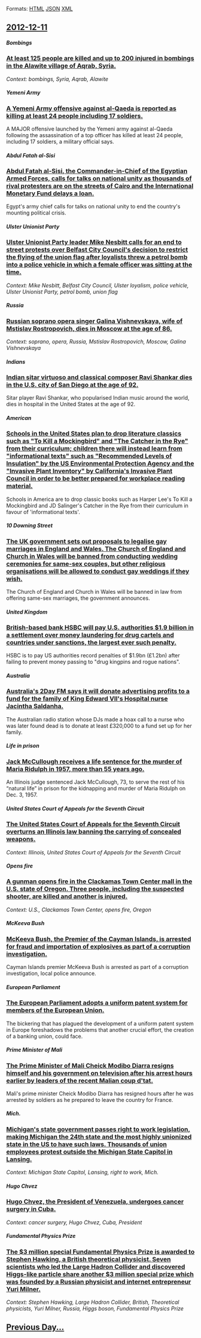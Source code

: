 
Formats: [HTML](2012/12/11/index.html)  [JSON](2012/12/11/index.json)  [XML](2012/12/11/index.xml)  

## [2012-12-11](/news/2012/12/11/index.md)

##### Bombings
### [At least 125 people are killed and up to 200 injured in bombings in the Alawite village of Aqrab, Syria. ](/news/2012/12/11/at-least-125-people-are-killed-and-up-to-200-injured-in-bombings-in-the-alawite-village-of-aqrab-syria.md)
_Context: bombings, Syria, Aqrab, Alawite_

##### Yemeni Army
### [A Yemeni Army offensive against al-Qaeda is reported as killing at least 24 people including 17 soldiers. ](/news/2012/12/11/a-yemeni-army-offensive-against-al-qaeda-is-reported-as-killing-at-least-24-people-including-17-soldiers.md)
A MAJOR offensive launched by the Yemeni army against al-Qaeda following the assassination of a top officer has killed at least 24 people, including 17 soldiers, a military official says.

##### Abdul Fatah al-Sisi
### [Abdul Fatah al-Sisi, the Commander-in-Chief of the Egyptian Armed Forces, calls for talks on national unity as thousands of rival protesters are on the streets of Cairo and the International Monetary Fund delays a loan. ](/news/2012/12/11/abdul-fatah-al-sisi-the-commander-in-chief-of-the-egyptian-armed-forces-calls-for-talks-on-national-unity-as-thousands-of-rival-protesters.md)
Egypt&#039;s army chief calls for talks on national unity to end the country&#039;s mounting political crisis.

##### Ulster Unionist Party
### [Ulster Unionist Party leader Mike Nesbitt calls for an end to street protests over Belfast City Council's decision to restrict the flying of the union flag after loyalists threw a petrol bomb into a police vehicle in which a female officer was sitting at the time. ](/news/2012/12/11/ulster-unionist-party-leader-mike-nesbitt-calls-for-an-end-to-street-protests-over-belfast-city-council-s-decision-to-restrict-the-flying-of.md)
_Context: Mike Nesbitt, Belfast City Council, Ulster loyalism, police vehicle, Ulster Unionist Party, petrol bomb, union flag_

##### Russia
### [Russian soprano opera singer Galina Vishnevskaya, wife of Mstislav Rostropovich, dies in Moscow at the age of 86. ](/news/2012/12/11/russian-soprano-opera-singer-galina-vishnevskaya-wife-of-mstislav-rostropovich-dies-in-moscow-at-the-age-of-86.md)
_Context: soprano, opera, Russia, Mstislav Rostropovich, Moscow, Galina Vishnevskaya_

##### Indians
### [Indian sitar virtuoso and classical composer Ravi Shankar dies in the U.S. city of San Diego at the age of 92. ](/news/2012/12/11/indian-sitar-virtuoso-and-classical-composer-ravi-shankar-dies-in-the-u-s-city-of-san-diego-at-the-age-of-92.md)
Sitar player Ravi Shankar, who popularised Indian music around the world, dies in hospital in the United States at the age of 92.

##### American
### [Schools in the United States plan to drop literature classics such as "To Kill a Mockingbird" and "The Catcher in the Rye" from their curriculum; children there will instead learn from "informational texts" such as "Recommended Levels of Insulation" by the US Environmental Protection Agency and the "Invasive Plant Inventory" by California's Invasive Plant Council in order to be better prepared for workplace reading material. ](/news/2012/12/11/schools-in-the-united-states-plan-to-drop-literature-classics-such-as-to-kill-a-mockingbird-and-the-catcher-in-the-rye-from-their-curric.md)
Schools in America are to drop classic books such as Harper Lee&#039;s To Kill a Mockingbird and JD Salinger&#039;s Catcher in the Rye from their curriculum in favour of &#039;informational texts&#039;.

##### 10 Downing Street
### [The UK government sets out proposals to legalise gay marriages in England and Wales. The Church of England and Church in Wales will be banned from conducting wedding ceremonies for same-sex couples, but other religious organisations will be allowed to conduct gay weddings if they wish. ](/news/2012/12/11/the-uk-government-sets-out-proposals-to-legalise-gay-marriages-in-england-and-wales-the-church-of-england-and-church-in-wales-will-be-banne.md)
The Church of England and Church in Wales will be banned in law from offering same-sex marriages, the government announces.

##### United Kingdom
### [British-based bank HSBC will pay U.S. authorities $1.9 billion in a settlement over money laundering for drug cartels and countries under sanctions, the largest ever such penalty. ](/news/2012/12/11/british-based-bank-hsbc-will-pay-u-s-authorities-1-9-billion-in-a-settlement-over-money-laundering-for-drug-cartels-and-countries-under-sa.md)
HSBC is to pay US authorities record penalties of $1.9bn (£1.2bn) after failing to prevent money passing to &quot;drug kingpins and rogue nations&quot;.

##### Australia
### [Australia's 2Day FM says it will donate advertising profits to a fund for the family of King Edward VII's Hospital nurse Jacintha Saldanha. ](/news/2012/12/11/australia-s-2day-fm-says-it-will-donate-advertising-profits-to-a-fund-for-the-family-of-king-edward-vii-s-hospital-nurse-jacintha-saldanha.md)
The Australian radio station whose DJs made a hoax call to a nurse who was later found dead is to donate at least £320,000 to a fund set up for her family.

##### Life in prison
### [Jack McCullough receives a life sentence for the murder of Maria Ridulph in 1957, more than 55 years ago. ](/news/2012/12/11/jack-mccullough-receives-a-life-sentence-for-the-murder-of-maria-ridulph-in-1957-more-than-55-years-ago.md)
An Illinois judge sentenced Jack McCullough, 73, to serve the rest of his “natural life” in prison for the kidnapping and murder of Maria Ridulph on Dec. 3, 1957.

##### United States Court of Appeals for the Seventh Circuit
### [The United States Court of Appeals for the Seventh Circuit overturns an Illinois law banning the carrying of concealed weapons. ](/news/2012/12/11/the-united-states-court-of-appeals-for-the-seventh-circuit-overturns-an-illinois-law-banning-the-carrying-of-concealed-weapons.md)
_Context: Illinois, United States Court of Appeals for the Seventh Circuit_

##### Opens fire
### [A gunman opens fire in the Clackamas Town Center mall in the U.S. state of Oregon. Three people, including the suspected shooter, are killed and another is injured. ](/news/2012/12/11/a-gunman-opens-fire-in-the-clackamas-town-center-mall-in-the-u-s-state-of-oregon-three-people-including-the-suspected-shooter-are-killed.md)
_Context: U.S., Clackamas Town Center, opens fire, Oregon_

##### McKeeva Bush
### [McKeeva Bush, the Premier of the Cayman Islands, is arrested for fraud and importation of explosives as part of a corruption investigation. ](/news/2012/12/11/mckeeva-bush-the-premier-of-the-cayman-islands-is-arrested-for-fraud-and-importation-of-explosives-as-part-of-a-corruption-investigation.md)
Cayman Islands premier McKeeva Bush is arrested as part of a corruption investigation, local police announce.

##### European Parliament
### [The European Parliament adopts a uniform patent system for members of the European Union. ](/news/2012/12/11/the-european-parliament-adopts-a-uniform-patent-system-for-members-of-the-european-union.md)
The bickering that has plagued the development of a uniform patent system in Europe foreshadows the problems that another crucial effort, the creation of a banking union, could face.

##### Prime Minister of Mali
### [The Prime Minister of Mali Cheick Modibo Diarra resigns himself and his government on television after his arrest hours earlier by leaders of the recent Malian coup d'tat. ](/news/2012/12/11/the-prime-minister-of-mali-cheick-modibo-diarra-resigns-himself-and-his-government-on-television-after-his-arrest-hours-earlier-by-leaders-o.md)
Mali&#039;s prime minister Cheick Modibo Diarra has resigned hours after he was arrested by soldiers as he prepared to leave the country for France.

##### Mich.
### [Michigan's state government passes right to work legislation, making Michigan the 24th state and the most highly unionized state in the US to have such laws. Thousands of union employees protest outside the Michigan State Capitol in Lansing. ](/news/2012/12/11/michigan-s-state-government-passes-right-to-work-legislation-making-michigan-the-24th-state-and-the-most-highly-unionized-state-in-the-us-t.md)
_Context: Michigan State Capitol, Lansing, right to work, Mich._

##### Hugo Chvez
### [Hugo Chvez, the President of Venezuela, undergoes cancer surgery in Cuba. ](/news/2012/12/11/hugo-chavez-the-president-of-venezuela-undergoes-cancer-surgery-in-cuba.md)
_Context: cancer surgery, Hugo Chvez, Cuba, President_

##### Fundamental Physics Prize
### [The $3 million special Fundamental Physics Prize is awarded to Stephen Hawking, a British theoretical physicist. Seven scientists who led the Large Hadron Collider and discovered Higgs-like particle share another $3 million special prize which was founded by a Russian physicist and internet entrepreneur Yuri Milner. ](/news/2012/12/11/the-3-million-special-fundamental-physics-prize-is-awarded-to-stephen-hawking-a-british-theoretical-physicist-seven-scientists-who-led-th.md)
_Context: Stephen Hawking, Large Hadron Collider, British, Theoretical physicists, Yuri Milner, Russia, Higgs boson, Fundamental Physics Prize_

## [Previous Day...](/news/2012/12/10/index.md)

